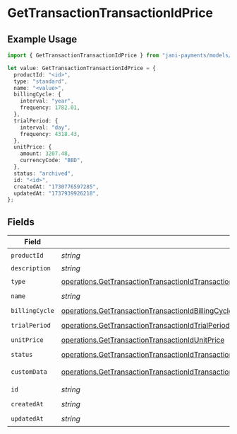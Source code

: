 # GetTransactionTransactionIdPrice

## Example Usage

```typescript
import { GetTransactionTransactionIdPrice } from "jani-payments/models/operations";

let value: GetTransactionTransactionIdPrice = {
  productId: "<id>",
  type: "standard",
  name: "<value>",
  billingCycle: {
    interval: "year",
    frequency: 1782.01,
  },
  trialPeriod: {
    interval: "day",
    frequency: 4318.43,
  },
  unitPrice: {
    amount: 3207.48,
    currencyCode: "BBD",
  },
  status: "archived",
  id: "<id>",
  createdAt: "1730776597285",
  updatedAt: "1737939926218",
};
```

## Fields

| Field                                                                                                                                                                                                                    | Type                                                                                                                                                                                                                     | Required                                                                                                                                                                                                                 | Description                                                                                                                                                                                                              |
| ------------------------------------------------------------------------------------------------------------------------------------------------------------------------------------------------------------------------ | ------------------------------------------------------------------------------------------------------------------------------------------------------------------------------------------------------------------------ | ------------------------------------------------------------------------------------------------------------------------------------------------------------------------------------------------------------------------ | ------------------------------------------------------------------------------------------------------------------------------------------------------------------------------------------------------------------------ |
| `productId`                                                                                                                                                                                                              | *string*                                                                                                                                                                                                                 | :heavy_check_mark:                                                                                                                                                                                                       | N/A                                                                                                                                                                                                                      |
| `description`                                                                                                                                                                                                            | *string*                                                                                                                                                                                                                 | :heavy_minus_sign:                                                                                                                                                                                                       | N/A                                                                                                                                                                                                                      |
| `type`                                                                                                                                                                                                                   | [operations.GetTransactionTransactionIdTransactionsType](../../models/operations/gettransactiontransactionidtransactionstype.md)                                                                                         | :heavy_check_mark:                                                                                                                                                                                                       | N/A                                                                                                                                                                                                                      |
| `name`                                                                                                                                                                                                                   | *string*                                                                                                                                                                                                                 | :heavy_check_mark:                                                                                                                                                                                                       | N/A                                                                                                                                                                                                                      |
| `billingCycle`                                                                                                                                                                                                           | [operations.GetTransactionTransactionIdBillingCycle](../../models/operations/gettransactiontransactionidbillingcycle.md)                                                                                                 | :heavy_check_mark:                                                                                                                                                                                                       | N/A                                                                                                                                                                                                                      |
| `trialPeriod`                                                                                                                                                                                                            | [operations.GetTransactionTransactionIdTrialPeriod](../../models/operations/gettransactiontransactionidtrialperiod.md)                                                                                                   | :heavy_check_mark:                                                                                                                                                                                                       | N/A                                                                                                                                                                                                                      |
| `unitPrice`                                                                                                                                                                                                              | [operations.GetTransactionTransactionIdUnitPrice](../../models/operations/gettransactiontransactionidunitprice.md)                                                                                                       | :heavy_check_mark:                                                                                                                                                                                                       | N/A                                                                                                                                                                                                                      |
| `status`                                                                                                                                                                                                                 | [operations.GetTransactionTransactionIdTransactionsResponse200ApplicationJSONResponseBodyStatus](../../models/operations/gettransactiontransactionidtransactionsresponse200applicationjsonresponsebodystatus.md)         | :heavy_check_mark:                                                                                                                                                                                                       | N/A                                                                                                                                                                                                                      |
| `customData`                                                                                                                                                                                                             | [operations.GetTransactionTransactionIdTransactionsResponse200ApplicationJSONResponseBodyCustomData](../../models/operations/gettransactiontransactionidtransactionsresponse200applicationjsonresponsebodycustomdata.md) | :heavy_minus_sign:                                                                                                                                                                                                       | Any valid JSON value                                                                                                                                                                                                     |
| `id`                                                                                                                                                                                                                     | *string*                                                                                                                                                                                                                 | :heavy_check_mark:                                                                                                                                                                                                       | N/A                                                                                                                                                                                                                      |
| `createdAt`                                                                                                                                                                                                              | *string*                                                                                                                                                                                                                 | :heavy_check_mark:                                                                                                                                                                                                       | N/A                                                                                                                                                                                                                      |
| `updatedAt`                                                                                                                                                                                                              | *string*                                                                                                                                                                                                                 | :heavy_check_mark:                                                                                                                                                                                                       | N/A                                                                                                                                                                                                                      |